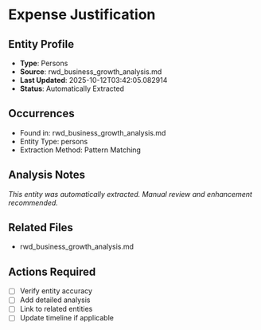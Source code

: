 # Expense Justification

## Entity Profile
- **Type**: Persons
- **Source**: rwd_business_growth_analysis.md
- **Last Updated**: 2025-10-12T03:42:05.082914
- **Status**: Automatically Extracted

## Occurrences
- Found in: rwd_business_growth_analysis.md
- Entity Type: persons
- Extraction Method: Pattern Matching

## Analysis Notes
*This entity was automatically extracted. Manual review and enhancement recommended.*

## Related Files
- rwd_business_growth_analysis.md

## Actions Required
- [ ] Verify entity accuracy
- [ ] Add detailed analysis
- [ ] Link to related entities
- [ ] Update timeline if applicable

